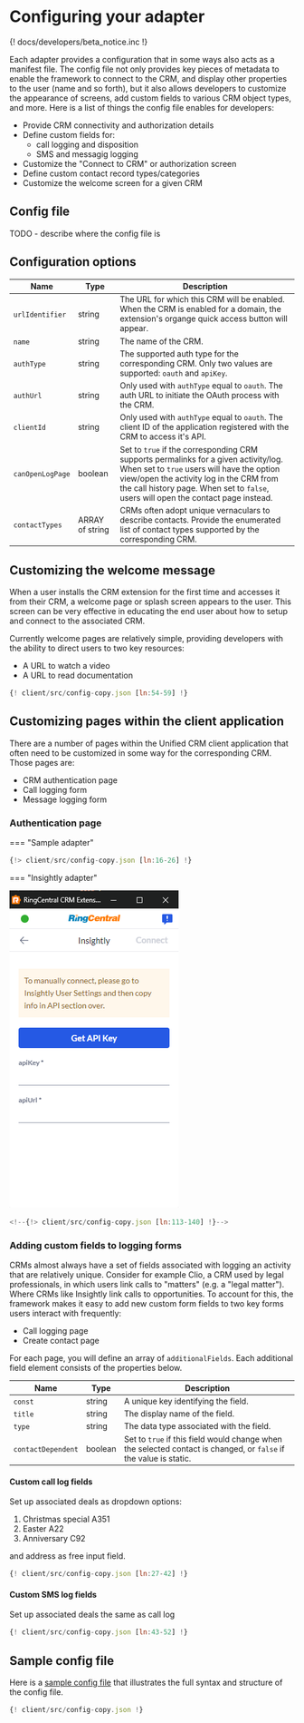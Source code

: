 # Configuring your adapter

{! docs/developers/beta_notice.inc !}

Each adapter provides a configuration that in some ways also acts as a manifest file. The config file not only provides key pieces of metadata to enable the framework to connect to the CRM, and display other properties to the user (name and so forth), but it also allows developers to customize the appearance of screens, add custom fields to various CRM object types, and more. Here is a list of things the config file enables for developers:

* Provide CRM connectivity and authorization details
* Define custom fields for:
    * call logging and disposition
    * SMS and messagig logging
* Customize the "Connect to CRM" or authorization screen
* Define custom contact record types/categories
* Customize the welcome screen for a given CRM

## Config file

TODO - describe where the config file is

## Configuration options

| Name             | Type            | Description |
|------------------|-----------------|-------------|
| `urlIdentifier`  | string          | The URL for which this CRM will be enabled. When the CRM is enabled for a domain, the extension's organge quick access button will appear. |
| `name`           | string          | The name of the CRM. |
| `authType`       | string          | The supported auth type for the corresponding CRM. Only two values are supported: `oauth` and `apiKey`. |
| `authUrl`        | string          | Only used with `authType` equal to `oauth`. The auth URL to initiate the OAuth process with the CRM. |
| `clientId`       | string          | Only used with `authType` equal to `oauth`. The client ID of the application registered with the CRM to access it's API. |
| `canOpenLogPage` | boolean         | Set to `true` if the corresponding CRM supports permalinks for a given activity/log. When set to `true` users will have the option view/open the activity log in the CRM from the call history page. When set to `false`, users will open the contact page instead. |
| `contactTypes`   | ARRAY of string | CRMs often adopt unique vernaculars to describe contacts. Provide the enumerated list of contact types supported by the corresponding CRM. |

## Customizing the welcome message

When a user installs the CRM extension for the first time and accesses it from their CRM, a welcome page or splash screen appears to the user. This screen can be very effective in educating the end user about how to setup and connect to the associated CRM. 

Currently welcome pages are relatively simple, providing developers with the ability to direct users to two key resources:

* A URL to watch a video
* A URL to read documentation

```js
{! client/src/config-copy.json [ln:54-59] !}
```

## Customizing pages within the client application

There are a number of pages within the Unified CRM client application that often need to be customized in some way for the corresponding CRM. Those pages are:

* CRM authentication page
* Call logging form
* Message logging form

### Authentication page

=== "Sample adapter"

```js
{!> client/src/config-copy.json [ln:16-26] !}
```

=== "Insightly adapter"

![Auth page](../img/auth-page-example.png)

```js
<!--{!> client/src/config-copy.json [ln:113-140] !}-->
```

### Adding custom fields to logging forms

CRMs almost always have a set of fields associated with logging an activity that are relatively unique. Consider for example Clio, a CRM used by legal professionals, in which users link calls to "matters" (e.g. a "legal matter"). Where CRMs like Insightly link calls to opportunities. To account for this, the framework makes it easy to add new custom form fields to two key forms users interact with frequently:

* Call logging page
* Create contact page

For each page, you will define an array of `additionalFields`. Each additional field element consists of the properties below.

| Name               | Type    | Description |
|--------------------|---------|-------------|
| `const`            | string  | A unique key identifying the field. |
| `title`            | string  | The display name of the field. |
| `type`             | string  | The data type associated with the field. |
| `contactDependent` | boolean | Set to `true` if this field would change when the selected contact is changed, or `false` if the value is static.  |

#### Custom call log fields

Set up associated deals as dropdown options:
1. Christmas special A351
2. Easter A22
3. Anniversary C92

and address as free input field.

```js
{! client/src/config-copy.json [ln:27-42] !}
```

#### Custom SMS log fields

Set up associated deals the same as call log

```js
{! client/src/config-copy.json [ln:43-52] !}
```

## Sample config file

Here is a [sample config file](https://github.com/ringcentral/rc-unified-crm-extension/blob/FrameworkRefactor/client/src/config-copy.json) that illustrates the full syntax and structure of the config file. 

```js
{! client/src/config-copy.json !}
```
